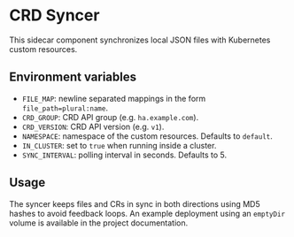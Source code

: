# CRD Syncer

This sidecar component synchronizes local JSON files with Kubernetes custom resources.

## Environment variables

- `FILE_MAP`: newline separated mappings in the form `file_path=plural:name`.
- `CRD_GROUP`: CRD API group (e.g. `ha.example.com`).
- `CRD_VERSION`: CRD API version (e.g. `v1`).
- `NAMESPACE`: namespace of the custom resources. Defaults to `default`.
- `IN_CLUSTER`: set to `true` when running inside a cluster.
- `SYNC_INTERVAL`: polling interval in seconds. Defaults to 5.

## Usage

The syncer keeps files and CRs in sync in both directions using MD5 hashes to
avoid feedback loops. An example deployment using an `emptyDir` volume is
available in the project documentation.
